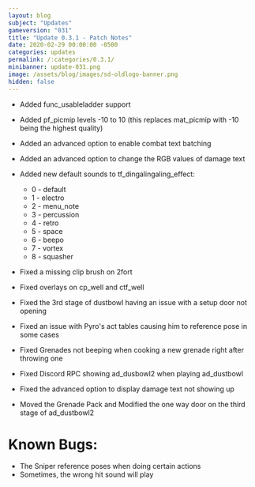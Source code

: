```yaml
---
layout: blog
subject: "Updates"
gameversion: "031"
title: "Update 0.3.1 - Patch Notes"
date: 2020-02-29 00:00:00 -0500
categories: updates
permalink: /:categories/0.3.1/
minibanner: update-031.png
image: /assets/blog/images/sd-oldlogo-banner.png
hidden: false
---
```

- Added func_usableladder support
- Added pf_picmip levels -10 to 10 (this replaces mat_picmip with -10 being the highest quality)
- Added an advanced option to enable combat text batching
- Added an advanced option to change the RGB values of damage text
- Added new default sounds to tf_dingalingaling_effect:
    - 0 - default
    - 1 - electro
    - 2 - menu_note
    - 3 - percussion
    - 4 - retro
    - 5 - space
    - 6 - beepo
    - 7 - vortex
    - 8 - squasher

- Fixed a missing clip brush on 2fort
- Fixed overlays on cp_well and ctf_well
- Fixed the 3rd stage of dustbowl having an issue with a setup door not opening
- Fixed an issue with Pyro's act tables causing him to reference pose in some cases
- Fixed Grenades not beeping when cooking a new grenade right after throwing one
- Fixed Discord RPC showing ad_dusbowl2 when playing ad_dustbowl
- Fixed the advanced option to display damage text not showing up
- Moved the Grenade Pack and Modified the one way door on the third stage of ad_dustbowl2

# Known Bugs:
- The Sniper reference poses when doing certain actions 
- Sometimes, the wrong hit sound will play 
